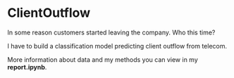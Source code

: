 # ClientOutflow
<p>In some reason customers started leaving the company. Who this time?<p>
<p>I have to build a classification model predicting client outflow from telecom.</p>

More information about data and my methods you can view in my <b>report.ipynb</b>.

